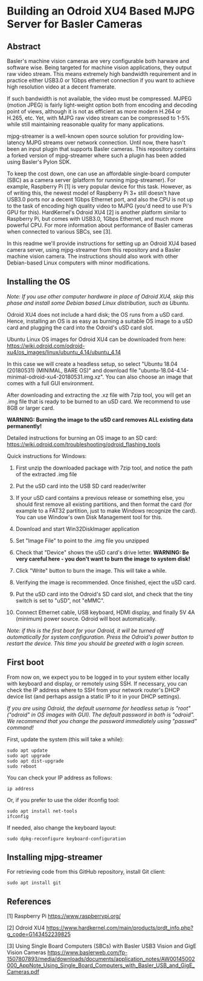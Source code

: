 Building an Odroid XU4 Based MJPG Server for Basler Cameras
===========================================================

Abstract
--------

Basler's machine vision cameras are very configurable both harware and software wise. Being targeted for machine vision applications, they output raw video stream. This means extremely high bandwidth requirement and in practice either USB3.0 or 1Gbps ethernet connection if you want to achieve high resolution video at a decent framerate.

If such bandwidth is not available, the video must be compressed. MJPEG (motion JPEG) is fairly light-weight option both from encoding and decoding point of views, although it is not as efficient as more modern H.264 or H.265, etc. Yet, with MJPG raw video stream can be compressed to 1-5% while still maintaining reasonable quality for many applications.

mjpg-streamer is a well-known open source solution for providing low-latency MJPG streams over network connection. Until now, there hasn't been an input plugin that supports Basler cameras. This repository contains a forked version of mjpg-streamer where such a plugin has been added using Basler's Pylon SDK.

To keep the cost down, one can use an affordable single-board computer (SBC) as a camera server (platform for running mjpg-streamer). For example, Raspberry Pi [1] is very popular device for this task. However, as of writing this, the newest model of Raspberry Pi 3+ still doesn't have USB3.0 ports nor a decent 1Gbps Ethernet port, and also the CPU is not up to the task of encoding high quality video to MJPG (you'd need to use Pi's GPU for this). HardKernel's Odroid XU4 [2] is another platform similar to Raspberry Pi, but comes with USB3.0, 1Gbps Ethernet, and much more powerful CPU. For more information about performance of Basler cameras when connected to various SBCs, see [3].

In this readme we'll provide instructions for setting up an Odroid XU4 based camera server, using mjpg-streamer from this repository and a Basler machine vision camera. The instructions should also work with other Debian-based Linux computers with minor modifications.

Installing the OS
-----------------

<i>Note: If you use other computer hardware in place of Odroid XU4, skip this phase and install some Debian based Linux distribution, such as Ubuntu.</i>

Odroid XU4 does not include a hard disk; the OS runs from a uSD card. Hence, installing an OS is as easy as burning a suitable OS image to a uSD card and plugging the card into the Odroid's uSD card slot.

Ubuntu Linux OS images for Odroid XU4 can be downloaded from here:
https://wiki.odroid.com/odroid-xu4/os_images/linux/ubuntu_4.14/ubuntu_4.14

In this case we will create a headless setup, so select "Ubuntu 18.04 (20180531) (MINIMAL, BARE OS)" and download file "ubuntu-18.04-4.14-minimal-odroid-xu4-20180531.img.xz". You can also choose an image that comes with a full GUI environment.

After downloading and extracting the .xz file with 7zip tool, you will get an .img file that is ready to be burned to an uSD card. We recommend to use 8GB or larger card.

<b>WARNING: Burning the image to the uSD card removes ALL existing data permanently!</b>

Detailed instructions for burning an OS image to an SD card:
https://wiki.odroid.com/troubleshooting/odroid_flashing_tools

Quick instructions for Windows:

1. First unzip the downloaded package with 7zip tool, and notice the path of the extracted .img file

2. Put the uSD card into the USB SD card reader/writer

3. If your uSD card contains a previous release or something else, you should first remove all existing partitions, and then format the card (for example to a FAT32 partition, just to make Windows recognize the card). You can use Window's own Disk Management tool for this.

4. Download and start Win32DiskImager application

5. Set "Image File" to point to the .img file you unzipped

6. Check that "Device" shows the uSD card's drive letter. <b>WARNING: Be very careful here - you don't want to burn the image to system disk!</b>

7. Click "Write" button to burn the image. This will take a while.

8. Verifying the image is recommended. Once finished, eject the uSD card.

9. Put the uSD card into the Odroid's SD card slot, and check that the tiny switch is set to "uSD", not "eMMC".

10. Connect Ethernet cable, USB keyboard, HDMI display, and finally 5V 4A (minimum) power source. Odroid will boot automatically.

<i>Note: if this is the first boot for your Odroid, it will be turned off automatically for system configuration. Press the Odroid's power button to restart the device. This time you should be greeted with a login screen.</i>

First boot
----------

From now on, we expect you to be logged in to your system either locally with keyboard and display, or remotely using SSH. If necessary, you can check the IP address where to SSH from your network router's DHCP device list (and perhaps assign a static IP to it in your DHCP settings).

<i>If you are using Odroid, the default username for headless setup is "root" ("odroid" in OS images with GUI). The default password in both is "odroid". We recommend that you change the password immediately using "passwd" command!</i>

First, update the system (this will take a while):
```
sudo apt update
sudo apt upgrade
sudo apt dist-upgrade
sudo reboot
```

You can check your IP address as follows:
```
ip address
```

Or, if you prefer to use the older ifconfig tool:
```
sudo apt install net-tools
ifconfig
```

If needed, also change the keyboard layout:
```
sudo dpkg-reconfigure keyboard-configuration
```

Installing mjpg-streamer
------------------------

For retrieving code from this GitHub repository, install Git client:
```
sudo apt install git
```



References
----------

[1] Raspberry Pi
https://www.raspberrypi.org/

[2] Odroid XU4
https://www.hardkernel.com/main/products/prdt_info.php?g_code=G143452239825

[3] Using Single Board Computers (SBCs) with Basler USB3 Vision and GigE Vision Cameras
https://www.baslerweb.com/fp-1507807893/media/downloads/documents/application_notes/AW00145002000_AppNote_Using_Single_Board_Computers_with_Basler_USB_and_GigE_Cameras.pdf


